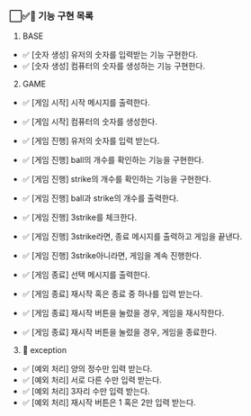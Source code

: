 ### ⬜✅🚨 기능 구현 목록

1. BASE

- ✅ [숫자 생성] 유저의 숫자를 입력받는 기능 구현한다.
- ✅ [숫자 생성] 컴퓨터의 숫자를 생성하는 기능 구현한다.

2. GAME

- ✅ [게임 시작] 시작 메시지를 출력한다.
- ✅ [게임 시작] 컴퓨터의 숫자를 생성한다.
- ✅ [게임 진행] 유저의 숫자를 입력 받는다.
- ✅ [게임 진행] ball의 개수를 확인하는 기능을 구현한다.
- ✅ [게임 진행] strike의 개수를 확인하는 기능을 구현한다.
- ✅ [게임 진행] ball과 strike의 개수를 출력한다.
- ✅ [게임 진행] 3strike를 체크한다.
- ✅ [게임 진행] 3strike라면, 종료 메시지를 출력하고 게임을 끝낸다.
- ✅ [게임 진행] 3strike아니라면, 게임을 계속 진행한다.

- ✅ [게임 종료] 선택 메시지를 출력한다.
- ✅ [게임 종료] 재시작 혹은 종료 중 하나를 입력 받는다.
- ✅ [게임 종료] 재시작 버튼을 눌렀을 경우, 게임을 재시작한다.
- ✅ [게임 종료] 재시작 버튼을 눌렀을 경우, 게임을 종료한다.

3. 🚨 exception

- ✅ [예외 처리] 양의 정수만 입력 받는다.
- ✅ [예외 처리] 서로 다른 수만 입력 받는다.
- ✅ [예외 처리] 3자리 수만 입력 받는다.
- ✅ [예외 처리] 재시작 버튼은 1 혹은 2만 입력 받는다.
